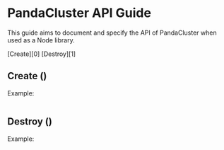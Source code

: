 # PandaCluster API Guide
This guide aims to document and specify the API of PandaCluster when used as a Node library.

[Create][0]
[Destroy][1]

## Create ()

Example:
```coffee

```

## Destroy ()

Example:
```coffee

```
